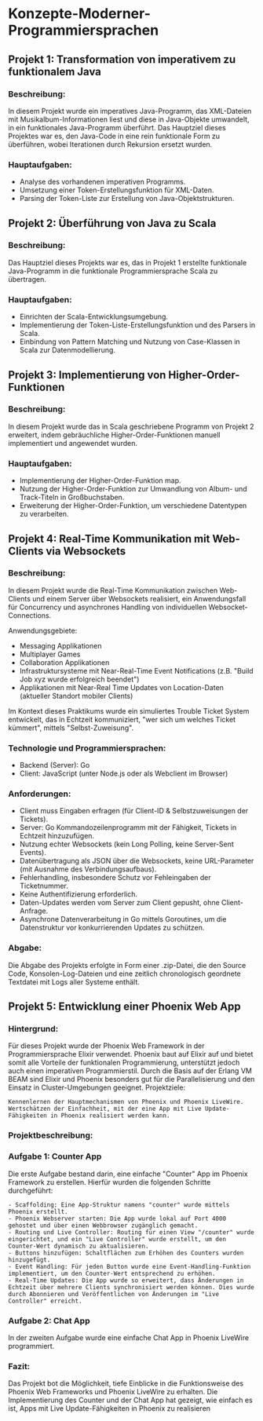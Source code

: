 # Konzepte-Moderner-Programmiersprachen

## Projekt 1: Transformation von imperativem zu funktionalem Java
### Beschreibung:
In diesem Projekt wurde ein imperatives Java-Programm, das XML-Dateien mit Musikalbum-Informationen liest und diese in Java-Objekte umwandelt, in ein funktionales Java-Programm überführt. Das Hauptziel dieses Projektes war es, den Java-Code in eine rein funktionale Form zu überführen, wobei Iterationen durch Rekursion ersetzt wurden.

### Hauptaufgaben:
- Analyse des vorhandenen imperativen Programms.
- Umsetzung einer Token-Erstellungsfunktion für XML-Daten.
- Parsing der Token-Liste zur Erstellung von Java-Objektstrukturen.

## Projekt 2: Überführung von Java zu Scala
### Beschreibung:
Das Hauptziel dieses Projekts war es, das in Projekt 1 erstellte funktionale Java-Programm in die funktionale Programmiersprache Scala zu übertragen.

### Hauptaufgaben:
- Einrichten der Scala-Entwicklungsumgebung.
- Implementierung der Token-Liste-Erstellungsfunktion und des Parsers in Scala.
- Einbindung von Pattern Matching und Nutzung von Case-Klassen in Scala zur Datenmodellierung.

## Projekt 3: Implementierung von Higher-Order-Funktionen
### Beschreibung:
In diesem Projekt wurde das in Scala geschriebene Programm von Projekt 2 erweitert, indem gebräuchliche Higher-Order-Funktionen manuell implementiert und angewendet wurden.

### Hauptaufgaben:
- Implementierung der Higher-Order-Funktion map.
- Nutzung der Higher-Order-Funktion zur Umwandlung von Album- und Track-Titeln in Großbuchstaben.
- Erweiterung der Higher-Order-Funktion, um verschiedene Datentypen zu verarbeiten.

## Projekt 4: Real-Time Kommunikation mit Web-Clients via Websockets

### Beschreibung:
In diesem Projekt wurde die Real-Time Kommunikation zwischen Web-Clients und einem Server über Websockets realisiert, ein Anwendungsfall für Concurrency und asynchrones Handling von individuellen Websocket-Connections. 

Anwendungsgebiete:
- Messaging Applikationen
- Multiplayer Games
- Collaboration Applikationen
- Infrastruktursysteme mit Near-Real-Time Event Notifications (z.B. "Build Job xyz wurde erfolgreich beendet")
- Applikationen mit Near-Real Time Updates von Location-Daten (aktueller Standort mobiler Clients)

Im Kontext dieses Praktikums wurde ein simuliertes Trouble Ticket System entwickelt, das in Echtzeit kommuniziert, "wer sich um welches Ticket kümmert", mittels "Selbst-Zuweisung".

### Technologie und Programmiersprachen:
- Backend (Server): Go
- Client: JavaScript (unter Node.js oder als Webclient im Browser)

### Anforderungen:
- Client muss Eingaben erfragen (für Client-ID & Selbstzuweisungen der Tickets).
- Server: Go Kommandozeilenprogramm mit der Fähigkeit, Tickets in Echtzeit hinzuzufügen.
- Nutzung echter Websockets (kein Long Polling, keine Server-Sent Events).
- Datenübertragung als JSON über die Websockets, keine URL-Parameter (mit Ausnahme des Verbindungsaufbaus).
- Fehlerhandling, insbesondere Schutz vor Fehleingaben der Ticketnummer.
- Keine Authentifizierung erforderlich.
- Daten-Updates werden vom Server zum Client gepusht, ohne Client-Anfrage.
- Asynchrone Datenverarbeitung in Go mittels Goroutines, um die Datenstruktur vor konkurrierenden Updates zu schützen.

### Abgabe:
Die Abgabe des Projekts erfolgte in Form einer .zip-Datei, die den Source Code, Konsolen-Log-Dateien und eine zeitlich chronologisch geordnete Textdatei mit Logs aller Systeme enthält.

## Projekt 5: Entwicklung einer Phoenix Web App
### Hintergrund:

Für dieses Projekt wurde der Phoenix Web Framework in der Programmiersprache Elixir verwendet. Phoenix baut auf Elixir auf und bietet somit alle Vorteile der funktionalen Programmierung, unterstützt jedoch auch einen imperativen Programmierstil. Durch die Basis auf der Erlang VM BEAM sind Elixir und Phoenix besonders gut für die Parallelisierung und den Einsatz in Cluster-Umgebungen geeignet.
Projektziele:

    Kennenlernen der Hauptmechanismen von Phoenix und Phoenix LiveWire.
    Wertschätzen der Einfachheit, mit der eine App mit Live Update-Fähigkeiten in Phoenix realisiert werden kann.

### Projektbeschreibung:
### Aufgabe 1: Counter App

Die erste Aufgabe bestand darin, eine einfache "Counter" App im Phoenix Framework zu erstellen. Hierfür wurden die folgenden Schritte durchgeführt:

    - Scaffolding: Eine App-Struktur namens "counter" wurde mittels Phoenix erstellt.
    - Phoenix Webserver starten: Die App wurde lokal auf Port 4000 gehostet und über einen Webbrowser zugänglich gemacht.
    - Routing und Live Controller: Routing für einen View "/counter" wurde eingerichtet, und ein "Live Controller" wurde erstellt, um den Counter-Wert dynamisch zu aktualisieren.
    - Buttons hinzufügen: Schaltflächen zum Erhöhen des Counters wurden hinzugefügt.
    - Event Handling: Für jeden Button wurde eine Event-Handling-Funktion implementiert, um den Counter-Wert entsprechend zu erhöhen.
    - Real-Time Updates: Die App wurde so erweitert, dass Änderungen in Echtzeit über mehrere Clients synchronisiert werden können. Dies wurde durch Abonnieren und Veröffentlichen von Änderungen im "Live Controller" erreicht.

### Aufgabe 2: Chat App

In der zweiten Aufgabe wurde eine einfache Chat App in Phoenix LiveWire programmiert. 
### Fazit:

Das Projekt bot die Möglichkeit, tiefe Einblicke in die Funktionsweise des Phoenix Web Frameworks und Phoenix LiveWire zu erhalten. Die Implementierung des Counter und der Chat App hat gezeigt, wie einfach es ist, Apps mit Live Update-Fähigkeiten in Phoenix zu realisieren

